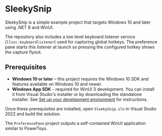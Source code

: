# SleekySnip

SleekySnip is a simple example project that targets Windows 10 and later using .NET 8 and WinUI.

The repository also includes a low level keyboard listener service (`llsvc.keyboardlistener`) used for capturing global hotkeys. The preference pane starts this listener at launch so pressing the configured hotkey shows the capture flyout.

## Prerequisites

- **Windows 10 or later** – this project requires the Windows 10 SDK and features available on Windows 10 and newer.
- **Windows App SDK** – required for WinUI 3 development. You can install it from Visual Studio's installer or by downloading the standalone installer. See [Set up your development environment](https://learn.microsoft.com/windows/apps/windows-app-sdk/set-up-your-development-environment) for instructions.

Once these prerequisites are installed, open `SleekySnip.sln` in Visual Studio 2022 and build the solution.

The `PreferencePane` project outputs a self-contained WinUI application similar to PowerToys.

